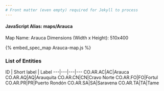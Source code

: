 ```yaml
---
# Front matter (even empty) required for Jekyll to process
---
```


#### JavaScript Alias: maps/Arauca

Map Name: Arauca
Dimensions (Width x Height): 510x400



{% embed_spec_map Arauca-map.js %}

### List of Entities

ID | Short label | Label
---|---|---|---
CO.AR.AC|AC|Arauca
CO.AR.AQ|AQ|Arauquita
CO.AR.CN|CN|Cravo Norte
CO.AR.FO|FO|Fortul
CO.AR.PR|PR|Puerto Rondón
CO.AR.SA|SA|Saravena
CO.AR.TA|TA|Tame